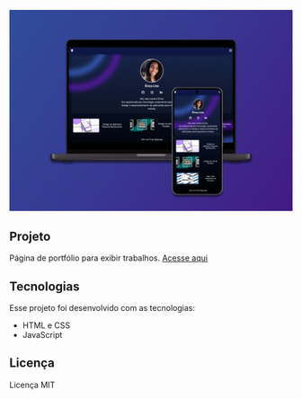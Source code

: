 ![](./imgs/portifolio.png)

## Projeto
Página de portfólio para exibir trabalhos.
[Acesse aqui](https://rilins.github.io/Portfolio/index.html)

## Tecnologias
Esse projeto foi desenvolvido com as tecnologias:

- HTML e CSS
- JavaScript

## Licença
Licença MIT
